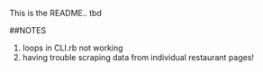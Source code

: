 This is the README.. tbd

##NOTES
1. loops in CLI.rb not working
2. having trouble scraping data from individual restaurant pages!
